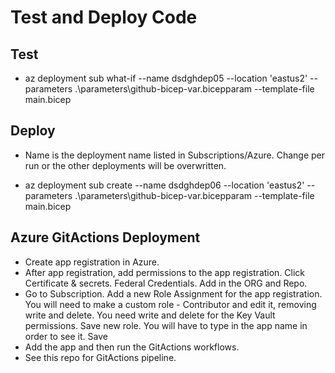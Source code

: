 # Test and Deploy Code

## Test

- az deployment sub what-if --name dsdghdep05 --location 'eastus2' --parameters .\parameters\github-bicep-var.bicepparam --template-file main.bicep

## Deploy

- Name is the deployment name listed in Subscriptions/Azure. Change per run or the other deployments will be overwritten.

- az deployment sub create --name dsdghdep06 --location 'eastus2' --parameters .\parameters\github-bicep-var.bicepparam --template-file main.bicep

## Azure GitActions Deployment

- Create app registration in Azure.
- After app registration, add permissions to the app registration. Click Certificate & secrets. Federal Credentials. Add in the ORG and Repo.
- Go to Subscription. Add a new Role Assignment for the app registration. You will need to make a custom role - Contributor and edit it, removing write and delete. You need write and delete for the Key Vault permissions. Save new role. You will have to type in the app name in order to see it. Save
- Add the app and then run the GitActions workflows.
- See this repo for GitActions pipeline.